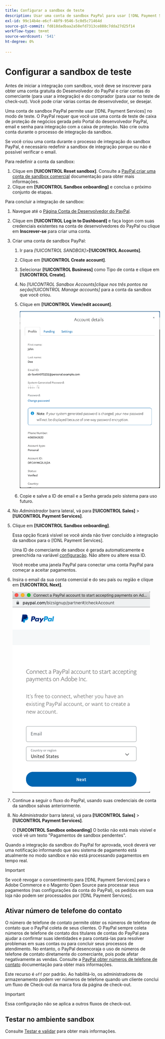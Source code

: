 ```yaml
---
title: Configurar a sandbox de teste
description: Usar uma conta de sandbox PayPal para usar [!DNL Payment Services] no modo de teste.
exl-id: 99c14b4e-e6cf-48f9-9546-5c0d5c71464d
source-git-commit: fd818dadbaa2a58efd7313ce888c7dda27d25f14
workflow-type: tm+mt
source-wordcount: '541'
ht-degree: 0%

---
```


# Configurar a sandbox de teste

Antes de iniciar a integração com sandbox, você deve se inscrever para obter uma conta gratuita do Desenvolvedor do PayPal e criar contas do comerciante (para usar a integração) e do comprador (para usar no teste de check-out). Você pode criar várias contas de desenvolvedor, se desejar.

Uma conta de sandbox PayPal permite usar [!DNL Payment Services] no modo de teste. O PayPal requer que você use uma conta de teste de caixa de proteção de negócios gerada pelo Portal do desenvolvedor PayPal, email e senha para integração com a caixa de proteção. Não crie outra conta durante o processo de integração da sandbox.

Se você criou uma conta durante o processo de integração do sandbox PayPal, é necessário redefinir a sandbox de integração porque ou não é possível verificar o email.

Para redefinir a conta da sandbox:

1. Clique em **[!UICONTROL Reset sandbox]**. Consulte a [PayPal criar uma conta de sandbox comercial](https://developer.paypal.com/docs/api-basics/sandbox/accounts/#create-a-business-sandbox-account) documentação para obter mais informações.
1. Clique em **[!UICONTROL Sandbox onboarding]** e conclua o próximo conjunto de etapas.

Para concluir a integração de sandbox:

1. Navegue até o [Página Conta de Desenvolvedor do PayPal](https://developer.paypal.com/developer/accounts/).
1. Clique em **[!UICONTROL Log in to Dashboard]** e faça logon com suas credenciais existentes na conta de desenvolvedores do PayPal ou clique em **Inscrever-se** para criar uma conta.
1. Criar uma conta de sandbox PayPal:
   1. Ir para _[!UICONTROL SANDBOX]_>**[!UICONTROL Accounts]**.
   1. Clique em **[!UICONTROL Create account]**.
   1. Selecionar **[!UICONTROL Business]** como Tipo de conta e clique em **[!UICONTROL Create]**.
   1. No _[!UICONTROL Sandbox Accounts]_clique nos três pontos na seção_[!UICONTROL Manage accounts]_ para a conta da sandbox que você criou.
   1. Clique em **[!UICONTROL View/edit account]**.

      ![PayPal - Exibir/editar conta de sandbox](assets/onboarding-viewedit-sandbox.png)

   1. Copie e salve a ID de email e a Senha gerada pelo sistema para uso futuro.

1. No _Administrador_ barra lateral, vá para **[!UICONTROL Sales]** > **[!UICONTROL Payment Services]**.
1. Clique em **[!UICONTROL Sandbox onboarding]**.

   Essa opção ficará visível se você ainda não tiver concluído a integração da sandbox para o [!DNL Payment Services].

   Uma ID de comerciante de sandbox é gerada automaticamente e preenchida na variável [configuração](configure-admin.md). Não altere ou altere essa ID.

   Você recebe uma janela PayPal para conectar uma conta PayPal para começar a aceitar pagamentos.

1. Insira o email da sua conta comercial e do seu país ou região e clique em **[!UICONTROL Next]**.

   ![PayPal - Conta PayPal de Conexão para pagamentos](assets/paypal-connectacct.png)

1. Continue a seguir o fluxo do PayPal, usando suas credenciais de conta da sandbox salvas anteriormente.
1. No _Administrador_ barra lateral, vá para **[!UICONTROL Sales]** > **[!UICONTROL Payment Services]**.

   O **[!UICONTROL Sandbox onboarding]** O botão não está mais visível e você vê um texto &quot;Pagamentos de sandbox pendentes&quot;.

Quando a integração da sandbox do PayPal for aprovada, você deverá ver uma notificação informando que seu sistema de pagamento está atualmente no modo sandbox e não está processando pagamentos em tempo real.

>[!IMPORTANT]
>
>Se você revogar o consentimento para [!DNL Payment Services] para o Adobe Commerce e o Magento Open Source para processar seus pagamentos (nas configurações da conta do PayPal), os pedidos em sua loja não podem ser processados por [!DNL Payment Services].

## Ativar número de telefone do contato

O número de telefone de contato permite obter os números de telefone de contato que o PayPal coleta de seus clientes. O PayPal sempre coleta números de telefone de contato dos titulares de contas do PayPal para ajudar a confirmar suas identidades e para contatá-las para resolver problemas em suas contas ou para concluir seus processos de atendimento. No entanto, o PayPal desencoraja o uso de números de telefone de contato diretamente do comerciante, pois pode afetar negativamente as vendas. Consulte a [PayPal obter números de telefone de contato](https://developer.paypal.com/docs/admin/checkout-settings/#get-contact-telephone-numbers) documentação para obter mais informações.

Este recurso é `off` por padrão. Ao habilitá-lo, os administradores de armazenamento podem ver números de telefone quando um cliente conclui um fluxo de Check-out da marca fora da página de check-out.

>[!IMPORTANT]
>
>Essa configuração não se aplica a outros fluxos de check-out.

## Testar no ambiente sandbox

Consulte [Testar e validar](test-validate.md) para obter mais informações.
